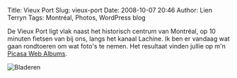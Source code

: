 Title: Vieux Port
Slug: vieux-port
Date: 2008-10-07 20:46
Author: Lien Terryn
Tags: Montréal, Photos, WordPress blog

De Vieux Port ligt vlak naast het historisch centrum van Montréal, op 10 minuten fietsen van bij ons, langs het kanaal Lachine. Ik ben er vandaag wat gaan rondtoeren om wat foto's te nemen. Het resultaat vinden jullie op m'n [Picasa Web Albums](http://picasaweb.google.com/lienterryn/VieuxPort).

![Bladeren](http://lh5.ggpht.com/lienterryn/SOv5ELm1vOI/AAAAAAAAB90/m2QDKqgZKZA/s800/P1050199.JPG)